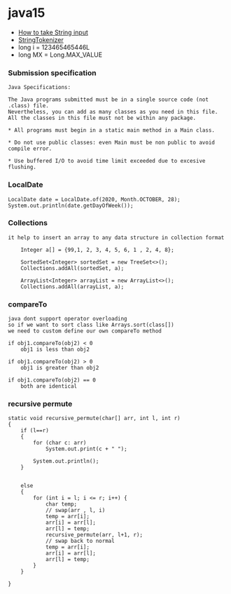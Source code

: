 # java15

* [How to take String input](https://www.javatpoint.com/how-to-take-string-input-in-java)
* [StringTokenizer](https://www.javatpoint.com/string-tokenizer-in-java)
* long i = 123465465446L
* long MX = Long.MAX_VALUE


### Submission specification

	Java Specifications:

	The Java programs submitted must be in a single source code (not .class) file.
	Nevertheless, you can add as many classes as you need in this file.
	All the classes in this file must not be within any package.

	* All programs must begin in a static main method in a Main class.

	* Do not use public classes: even Main must be non public to avoid compile error.

	* Use buffered I/O to avoid time limit exceeded due to excesive flushing.


### LocalDate
    LocalDate date = LocalDate.of(2020, Month.OCTOBER, 28);
    System.out.println(date.getDayOfWeek());    

### Collections
	it help to insert an array to any data structure in collection format

        Integer a[] = {99,1, 2, 3, 4, 5, 6, 1 , 2, 4, 8};

        SortedSet<Integer> sortedSet = new TreeSet<>();
        Collections.addAll(sortedSet, a);

        ArrayList<Integer> arrayList = new ArrayList<>();
        Collections.addAll(arrayList, a);

### compareTo
	
	java dont support operator overloading
	so if we want to sort class like Arrays.sort(class[])
	we need to custom define our own compareTo method

	if obj1.compareTo(obj2) < 0
		obj1 is less than obj2

	if obj1.compareTo(obj2) > 0
		obj1 is greater than obj2

	if obj1.compareTo(obj2) == 0
		both are identical

### recursive permute
    static void recursive_permute(char[] arr, int l, int r)
    {
        if (l==r)
        {
            for (char c: arr)
                System.out.print(c + " ");

            System.out.println();
        }


        else
        {
            for (int i = l; i <= r; i++) {
                char temp;
                // swap(arr , l, i)
                temp = arr[i];
                arr[i] = arr[l];
                arr[l] = temp;
                recursive_permute(arr, l+1, r);
                // swap back to normal
                temp = arr[i];
                arr[i] = arr[l];
                arr[l] = temp;
            }
        }

    }
